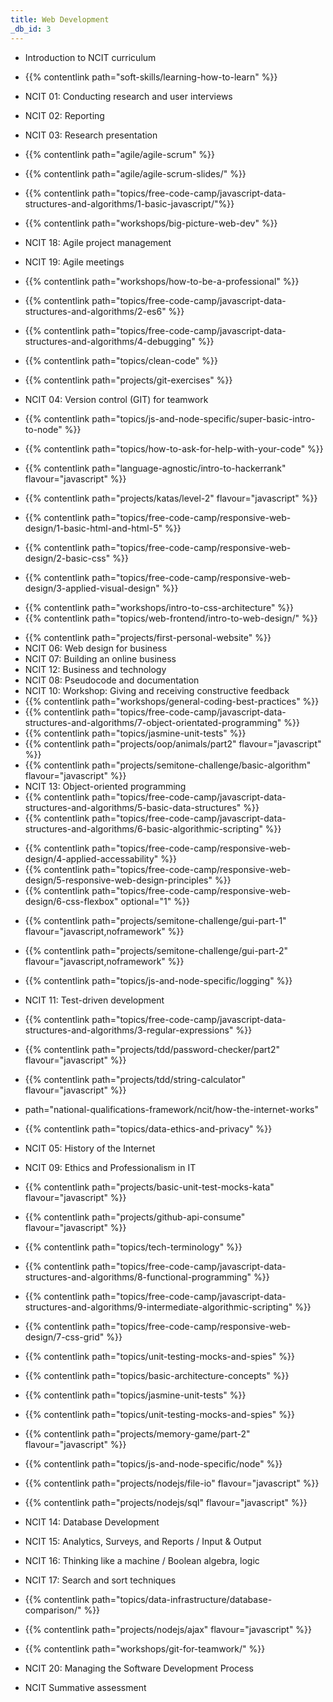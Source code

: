 ```yaml
---
title: Web Development
_db_id: 3
---
```



- Introduction to NCIT curriculum

- {{% contentlink path="soft-skills/learning-how-to-learn" %}}
- NCIT 01: Conducting research and user interviews
- NCIT 02: Reporting
- NCIT 03: Research presentation
- {{% contentlink path="agile/agile-scrum" %}}
- {{% contentlink path="agile/agile-scrum-slides/" %}}
- {{% contentlink path="topics/free-code-camp/javascript-data-structures-and-algorithms/1-basic-javascript/"%}}
- {{% contentlink path="workshops/big-picture-web-dev" %}}
- NCIT 18: Agile project management
- NCIT 19: Agile meetings
- {{% contentlink path="workshops/how-to-be-a-professional" %}}
- {{% contentlink path="topics/free-code-camp/javascript-data-structures-and-algorithms/2-es6" %}}
- {{% contentlink path="topics/free-code-camp/javascript-data-structures-and-algorithms/4-debugging" %}}
- {{% contentlink path="topics/clean-code" %}}
- {{% contentlink path="projects/git-exercises" %}}
- NCIT 04: Version control (GIT) for teamwork
- {{% contentlink path="topics/js-and-node-specific/super-basic-intro-to-node" %}}
- {{% contentlink path="topics/how-to-ask-for-help-with-your-code" %}}
- {{% contentlink path="language-agnostic/intro-to-hackerrank" flavour="javascript" %}}

- {{% contentlink path="projects/katas/level-2" flavour="javascript" %}}

- {{% contentlink path="topics/free-code-camp/responsive-web-design/1-basic-html-and-html-5" %}}
- {{% contentlink path="topics/free-code-camp/responsive-web-design/2-basic-css" %}}
- {{% contentlink path="topics/free-code-camp/responsive-web-design/3-applied-visual-design" %}}

* {{% contentlink path="workshops/intro-to-css-architecture" %}}
* {{% contentlink path="topics/web-frontend/intro-to-web-design/" %}}

- {{% contentlink path="projects/first-personal-website" %}}
- NCIT 06: Web design for business
- NCIT 07: Building an online business
- NCIT 12: Business and technology
- NCIT 08: Pseudocode and documentation
- NCIT 10: Workshop: Giving and receiving constructive feedback
- {{% contentlink path="workshops/general-coding-best-practices" %}}
- {{% contentlink path="topics/free-code-camp/javascript-data-structures-and-algorithms/7-object-orientated-programming" %}}
- {{% contentlink path="topics/jasmine-unit-tests" %}}
- {{% contentlink path="projects/oop/animals/part2"  flavour="javascript" %}}
- {{% contentlink path="projects/semitone-challenge/basic-algorithm"  flavour="javascript" %}}
- NCIT 13: Object-oriented programming
- {{% contentlink path="topics/free-code-camp/javascript-data-structures-and-algorithms/5-basic-data-structures" %}}
- {{% contentlink path="topics/free-code-camp/javascript-data-structures-and-algorithms/6-basic-algorithmic-scripting" %}}

* {{% contentlink path="topics/free-code-camp/responsive-web-design/4-applied-accessability" %}}
* {{% contentlink path="topics/free-code-camp/responsive-web-design/5-responsive-web-design-principles" %}}
* {{% contentlink path="topics/free-code-camp/responsive-web-design/6-css-flexbox" optional="1" %}}
- {{% contentlink path="projects/semitone-challenge/gui-part-1" flavour="javascript,noframework" %}}


  
- {{% contentlink path="projects/semitone-challenge/gui-part-2"  flavour="javascript,noframework" %}}


- {{% contentlink path="topics/js-and-node-specific/logging" %}}
- NCIT 11: Test-driven development
- {{% contentlink path="topics/free-code-camp/javascript-data-structures-and-algorithms/3-regular-expressions" %}}
- {{% contentlink path="projects/tdd/password-checker/part2" flavour="javascript" %}}
- {{% contentlink path="projects/tdd/string-calculator" flavour="javascript" %}}
- path="national-qualifications-framework/ncit/how-the-internet-works"
- {{% contentlink path="topics/data-ethics-and-privacy" %}}
- NCIT 05: History of the Internet
- NCIT 09: Ethics and Professionalism in IT
- {{% contentlink path="projects/basic-unit-test-mocks-kata" flavour="javascript" %}}
- {{% contentlink path="projects/github-api-consume" flavour="javascript" %}}
- {{% contentlink path="topics/tech-terminology" %}}
- {{% contentlink path="topics/free-code-camp/javascript-data-structures-and-algorithms/8-functional-programming" %}}
- {{% contentlink path="topics/free-code-camp/javascript-data-structures-and-algorithms/9-intermediate-algorithmic-scripting" %}}

* {{% contentlink path="topics/free-code-camp/responsive-web-design/7-css-grid" %}}

- {{% contentlink path="topics/unit-testing-mocks-and-spies" %}}
- {{% contentlink path="topics/basic-architecture-concepts" %}}
- {{% contentlink path="topics/jasmine-unit-tests" %}}
- {{% contentlink path="topics/unit-testing-mocks-and-spies" %}}

- {{% contentlink path="projects/memory-game/part-2" flavour="javascript" %}}
- {{% contentlink path="topics/js-and-node-specific/node" %}}
- {{% contentlink path="projects/nodejs/file-io" flavour="javascript" %}}
- {{% contentlink path="projects/nodejs/sql" flavour="javascript" %}}

- NCIT 14: Database Development
- NCIT 15: Analytics, Surveys, and Reports / Input & Output
- NCIT 16: Thinking like a machine / Boolean algebra, logic
- NCIT 17: Search and sort techniques

* {{% contentlink path="topics/data-infrastructure/database-comparison/" %}}

- {{% contentlink path="projects/nodejs/ajax" flavour="javascript" %}}

- {{% contentlink path="workshops/git-for-teamwork/" %}}

- NCIT 20: Managing the Software Development Process
- NCIT Summative assessment


